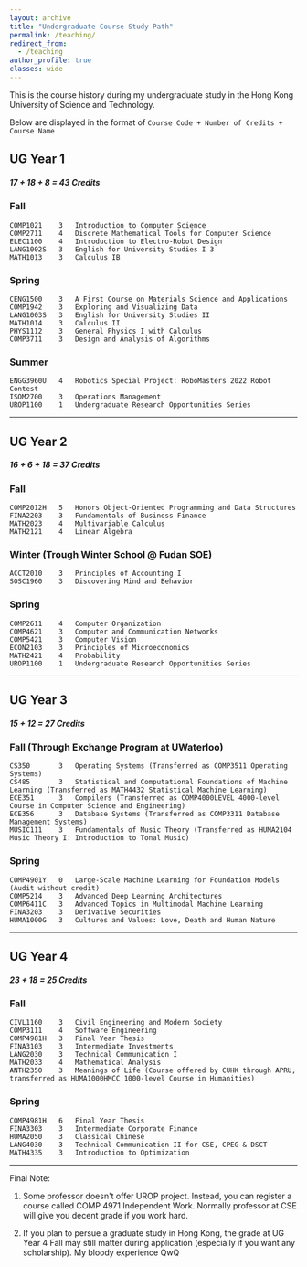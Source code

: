 ```yaml
---
layout: archive
title: "Undergraduate Course Study Path"
permalink: /teaching/
redirect_from:
  - /teaching
author_profile: true 
classes: wide
---
```


This is the course history during my undergraduate study in the Hong Kong University of Science and Technology. 

Below are displayed in the format of
`Course Code + Number of Credits + Course Name`


## UG Year 1   

##### 17 + 18 + 8 = 43 Credits

### Fall   
```angular2html
COMP1021    3   Introduction to Computer Science
COMP2711    4   Discrete Mathematical Tools for Computer Science
ELEC1100    4   Introduction to Electro-Robot Design 
LANG1002S   3   English for University Studies I 3
MATH1013    3   Calculus IB 
```
### Spring  
```angular2html
CENG1500    3   A First Course on Materials Science and Applications
COMP1942    3   Exploring and Visualizing Data 
LANG1003S   3   English for University Studies II
MATH1014    3   Calculus II 
PHYS1112    3   General Physics I with Calculus
COMP3711    3   Design and Analysis of Algorithms
```
### Summer 
```angular2html
ENGG3960U   4   Robotics Special Project: RoboMasters 2022 Robot Contest
ISOM2700    3   Operations Management
UROP1100    1   Undergraduate Research Opportunities Series
```
---
## UG Year 2

##### 16 + 6 + 18 = 37 Credits

### Fall
```angular2html
COMP2012H   5   Honors Object-Oriented Programming and Data Structures
FINA2203    3   Fundamentals of Business Finance
MATH2023    4   Multivariable Calculus
MATH2121    4   Linear Algebra
```

### Winter (Trough Winter School @ Fudan SOE)
```angular2html
ACCT2010    3   Principles of Accounting I 
SOSC1960    3   Discovering Mind and Behavior
```

### Spring 
```angular2html
COMP2611    4   Computer Organization
COMP4621    3   Computer and Communication Networks
COMP5421    3   Computer Vision
ECON2103    3   Principles of Microeconomics
MATH2421    4   Probability
UROP1100    1   Undergraduate Research Opportunities Series
```

---
## UG Year 3

##### 15 + 12 = 27 Credits

### Fall (Through Exchange Program at UWaterloo)
```angular2html
CS350       3   Operating Systems (Transferred as COMP3511 Operating Systems)
CS485       3   Statistical and Computational Foundations of Machine Learning (Transferred as MATH4432 Statistical Machine Learning)
ECE351      3   Compilers (Transferred as COMP4000LEVEL 4000-level Course in Computer Science and Engineering)
ECE356      3   Database Systems (Transferred as COMP3311 Database Management Systems)
MUSIC111    3   Fundamentals of Music Theory (Transferred as HUMA2104 Music Theory I: Introduction to Tonal Music)
```

### Spring
```angular2html
COMP4901Y   0   Large-Scale Machine Learning for Foundation Models (Audit without credit)
COMP5214    3   Advanced Deep Learning Architectures
COMP6411C   3   Advanced Topics in Multimodal Machine Learning
FINA3203    3   Derivative Securities
HUMA1000G   3   Cultures and Values: Love, Death and Human Nature
```

---
## UG Year 4

##### 23 + 18 = 25 Credits

### Fall 
```angular2html
CIVL1160    3   Civil Engineering and Modern Society
COMP3111    4   Software Engineering
COMP4981H   3   Final Year Thesis
FINA3103    3   Intermediate Investments
LANG2030    3   Technical Communication I
MATH2033    4   Mathematical Analysis
ANTH2350    3   Meanings of Life (Course offered by CUHK through APRU, transferred as HUMA1000HMCC 1000-level Course in Humanities)
```
### Spring
```angular2html
COMP4981H   6   Final Year Thesis
FINA3303    3   Intermediate Corporate Finance
HUMA2050    3   Classical Chinese
LANG4030    3   Technical Communication II for CSE, CPEG & DSCT
MATH4335    3   Introduction to Optimization
```
---

Final Note:
1. Some professor doesn't offer UROP project. Instead, you can register a course called COMP 4971 Independent Work. Normally professor at CSE will give you decent grade if you work hard.

2. If you plan to persue a graduate study in Hong Kong, the grade at UG Year 4 Fall may still matter during application (especially if you want any scholarship). My bloody experience QwQ